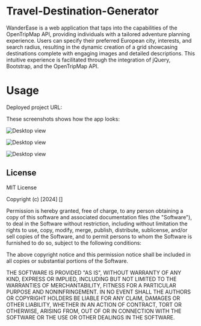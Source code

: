 # Travel-Destination-Generator

WanderEase is a web application that taps into the capabilities of the OpenTripMap API, providing individuals with a tailored adventure planning experience. Users can specify their preferred European city, interests, and search radius, resulting in the dynamic creation of a grid showcasing destinations complete with engaging images and detailed descriptions. This intuitive experience is facilitated through the integration of jQuery, Bootstrap, and the OpenTripMap API.


# Usage
Deployed project URL: 


These screenshots shows how the app looks:

![Desktop view](./assets/images/)



![Desktop view](./assets/images/)


![Desktop view](./assets/images/)

## License
MIT License

Copyright (c) [2024] []

Permission is hereby granted, free of charge, to any person obtaining a copy
of this software and associated documentation files (the "Software"), to deal
in the Software without restriction, including without limitation the rights
to use, copy, modify, merge, publish, distribute, sublicense, and/or sell
copies of the Software, and to permit persons to whom the Software is
furnished to do so, subject to the following conditions:

The above copyright notice and this permission notice shall be included in all
copies or substantial portions of the Software.

THE SOFTWARE IS PROVIDED "AS IS", WITHOUT WARRANTY OF ANY KIND, EXPRESS OR
IMPLIED, INCLUDING BUT NOT LIMITED TO THE WARRANTIES OF MERCHANTABILITY,
FITNESS FOR A PARTICULAR PURPOSE AND NONINFRINGEMENT. IN NO EVENT SHALL THE
AUTHORS OR COPYRIGHT HOLDERS BE LIABLE FOR ANY CLAIM, DAMAGES OR OTHER
LIABILITY, WHETHER IN AN ACTION OF CONTRACT, TORT OR OTHERWISE, ARISING FROM,
OUT OF OR IN CONNECTION WITH THE SOFTWARE OR THE USE OR OTHER DEALINGS IN THE
SOFTWARE.
